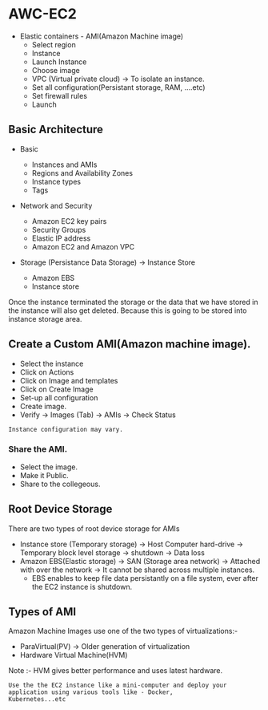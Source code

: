 # AWC-EC2

- Elastic containers - AMI(Amazon Machine image)
  - Select region
  - Instance
  - Launch Instance
  - Choose image
  - VPC (Virtual private cloud) -> To isolate an instance.
  - Set all configuration(Persistant storage, RAM, ....etc)
  - Set firewall rules
  - Launch

## Basic Architecture

- Basic

  - Instances and AMIs
  - Regions and Availability Zones
  - Instance types
  - Tags

- Network and Security

  - Amazon EC2 key pairs
  - Security Groups
  - Elastic IP address
  - Amazon EC2 and Amazon VPC

- Storage (Persistance Data Storage) -> Instance Store
  - Amazon EBS
  - Instance store

Once the instance terminated the storage or the data that we have stored in the instance will also get deleted. Because this is going to be stored into instance storage area.

## Create a Custom AMI(Amazon machine image).

- Select the instance
- Click on Actions
- Click on Image and templates
- Click on Create Image
- Set-up all configuration
- Create image.
- Verify -> Images (Tab) -> AMIs -> Check Status

<code>Instance configuration may vary.</code>

### Share the AMI.

- Select the image.
- Make it Public.
- Share to the collegeous.

## Root Device Storage

There are two types of root device storage for AMIs

- Instance store (Temporary storage) -> Host Computer hard-drive -> Temporary block level storage -> shutdown -> Data loss
- Amazon EBS(Elastic storage) -> SAN (Storage area network) -> Attached with over the network -> It cannot be shared across multiple instances.
  - EBS enables to keep file data persistantly on a file system, ever after the EC2 instance is shutdown.

## Types of AMI

Amazon Machine Images use one of the two types of virtualizations:-

- ParaVirtual(PV) -> Older generation of virtualization
- Hardware Virtual Machine(HVM)

Note :- HVM gives better performance and uses latest hardware.

<code>Use the the EC2 instance like a mini-computer and deploy your application using various tools like - Docker, Kubernetes...etc</code>
